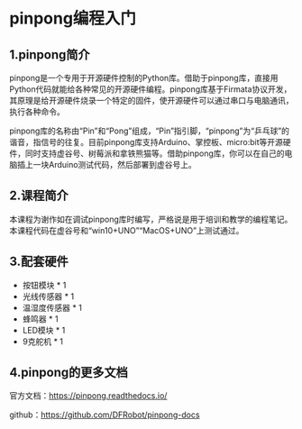 # pinpong编程入门

## 1.pinpong简介

pinpong是一个专用于开源硬件控制的Python库。借助于pinpong库，直接用Python代码就能给各种常见的开源硬件编程。pinpong库基于Firmata协议开发，其原理是给开源硬件烧录一个特定的固件，使开源硬件可以通过串口与电脑通讯，执行各种命令。

pinpong库的名称由“Pin”和“Pong”组成，“Pin”指引脚，“pinpong”为“乒乓球”的谐音，指信号的往复。目前pinpong库支持Arduino、掌控板、micro:bit等开源硬件，同时支持虚谷号、树莓派和拿铁熊猫等。借助pinpong库，你可以在自己的电脑插上一块Arduino测试代码，然后部署到虚谷号上。

## 2.课程简介

本课程为谢作如在调试pinpong库时编写，严格说是用于培训和教学的编程笔记。本课程代码在虚谷号和“win10+UNO”“MacOS+UNO”上测试通过。

## 3.配套硬件

- 按钮模块 * 1
- 光线传感器 * 1
- 温湿度传感器 * 1
- 蜂鸣器 * 1
- LED模块 * 1
- 9克舵机 * 1

## 4.pinpong的更多文档

官方文档：https://pinpong.readthedocs.io/

github：https://github.com/DFRobot/pinpong-docs